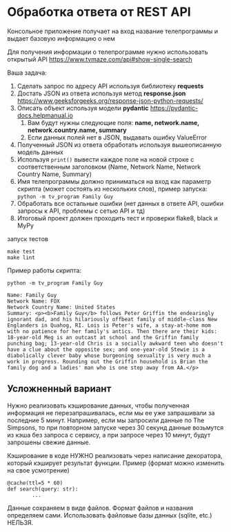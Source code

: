 # Обработка ответа от REST API

Консольное приложение получает на вход название телепрограммы и выдает базовую информацию о нем

Для получения информации о телепрограмме нужно использовать открытый API https://www.tvmaze.com/api#show-single-search

Ваша задача:

1. Сделать запрос по адресу API используя библиотеку **requests**
2. Достать JSON из ответа используя метод **response.json** https://www.geeksforgeeks.org/response-json-python-requests/
3. Описать объект используя модели **pydantic** https://pydantic-docs.helpmanual.io
    1. Вам будут нужны следующие поля: **name, network.name, network.country.name, summary**
    2. Если данных полей нет в JSON, выдавать ошибку ValueError
4. Полученный JSON из ответа обработать используя вышеописанную модель данных
5. Используя `print()` вывести каждое поле на новой строке с соответственным заголовком (Name, Network Name, Network
   Country Name, Summary)
6. Имя телепрограммы должно приниматься на вход как параметр скрипта (может состоять из нескольких слов), пример
   запуска: `python -m tv_program Family Guy`
7. Обработать все остальные ошибки (нет данных в ответе API, ошибки запросы к API, проблемы с сетью API и тд)
8. Итоговый проект должен проходить тест и проверки flake8, black и MyPy

запуск тестов

```
make test
make lint
```

Пример работы скрипта:

```
python -m tv_program Family Guy

Name: Family Guy
Network Name: FOX
Network Country Name: United States
Summary: <p><b>Family Guy</b> follows Peter Griffin the endearingly ignorant dad, and his hilariously offbeat family of middle-class New Englanders in Quahog, RI. Lois is Peter's wife, a stay-at-home mom with no patience for her family's antics. Then there are their kids: 18-year-old Meg is an outcast at school and the Griffin family punching bag; 13-year-old Chris is a socially awkward teen who doesn't have a clue about the opposite sex; and one-year-old Stewie is a diabolically clever baby whose burgeoning sexuality is very much a work in progress. Rounding out the Griffin household is Brian the family dog and a ladies' man who is one step away from AA.</p>
```


## Усложненный вариант 
Нужно реализовать кэширование данных, чтобы полученная информация не перезапрашивалась, если мы ее уже запрашивали за последние 5 минут. Например, если мы запросили данные по The Simpsons, то при повторном запуске через 30 секунд данные возьмутся из кэша без запроса с сервису, а при запросе через 10 минут, будут запрошены свежие данные. 


Кэширование в коде НУЖНО реализовать через написание декоратора, который кэширует результат функции. 
Пример (формат можно изменить на свое усмотрение) 
```
@cache(ttl=5 * 60) 
def search(query: str):
        ... 
```
Данные сохраняем в виде файлов. Формат файлов и названия определяем сами. Использовать файловые базы данных (sqlite, etc.) НЕЛЬЗЯ.